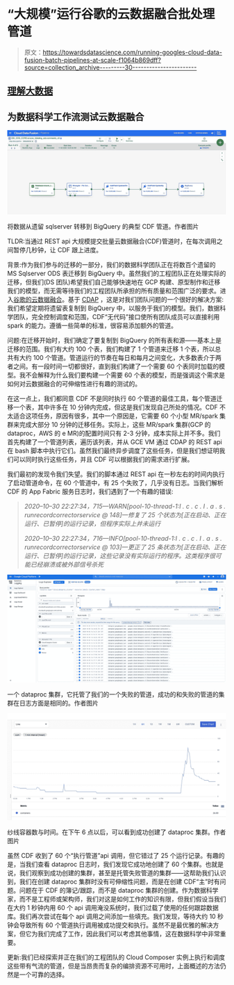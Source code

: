 # “大规模”运行谷歌的云数据融合批处理管道

> 原文：<https://towardsdatascience.com/running-googles-cloud-data-fusion-batch-pipelines-at-scale-f1064b869dff?source=collection_archive---------30----------------------->

## [理解大数据](https://towardsdatascience.com/tagged/making-sense-of-big-data)

## 为数据科学工作流测试云数据融合

![](img/9afae6481aff04e5f8f6ad96b93b40f9.png)

将数据从遗留 sqlserver 转移到 BigQuery 的典型 CDF 管道。作者图片

TLDR:当通过 REST api 大规模提交批量云数据融合(CDF)管道时，在每次调用之间暂停几秒钟，让 CDF 跟上进度。

背景:作为我们参与的迁移的一部分，我们的数据科学团队正在将数百个遗留的 MS Sqlserver ODS 表迁移到 BigQuery 中。虽然我们的工程团队正在处理实际的迁移，但我们(DS 团队)希望我们自己能够快速地在 GCP 构建、原型制作和迁移我们的模型，而无需等待我们的工程团队所承担的所有质量和范围广泛的要求。进入[谷歌的云数据融合](https://cloud.google.com/data-fusion)。基于 [CDAP](https://cdap.io/) ，这是对我们团队问题的一个很好的解决方案:我们希望定期将遗留表复制到 BigQuery 中，以服务于我们的模型。我们，数据科学团队，完全控制调度和范围，CDF“无代码”接口使所有团队成员可以直接利用 spark 的能力。遵循一些简单的标准，很容易添加额外的管道。

问题:在迁移开始时，我们确定了要复制到 BigQuery 的所有表和源——基本上是迁移的范围。我们有大约 100 个表，我们构建了 1 个管道来迁移 1 个表，所以总共有大约 100 个管道。管道运行的节奏在每日和每月之间变化，大多数表介于两者之间。有一段时间一切都很好，直到我们构建了一个需要 60 个表同时加载的模型。我不会解释为什么我们要构建一个需要 60 个表的模型，而是强调这个需求是如何对云数据融合的可伸缩性进行有趣的测试的。

在这一点上，我们都同意 CDF 不是同时执行 60 个管道的最佳工具，每个管道迁移一个表，其中许多在 10 分钟内完成，但这是我们发现自己所处的情况。CDF 不太适合这项任务，原因有很多，其中一个原因是，它需要 60 个小型 MR/spark 集群来完成大部分 10 分钟的迁移任务。实际上，这些 MR/spark 集群(GCP 的 dataproc，AWS 的 e MR)的配置时间只有 2-3 分钟，成本实际上并不多。我们首先构建了一个管道列表，遍历该列表，并从 GCE VM 通过 CDAP 的 REST api 在 bash 脚本中执行它们。虽然我们最终异步调度了这些任务，但是我们想证明我们可以同时执行这些任务，并且 CDF 可以根据我们的需求进行扩展。

我们最初的发现令我们失望。我们的脚本通过 REST api 在一秒左右的时间内执行了启动管道命令，在 60 个管道中，有 25 个失败了，几乎没有日志。当我们解析 CDF 的 App Fabric 服务日志时，我们遇到了一个有趣的错误:

> *2020–10–30 22:27:34，715—WARN[pool-10-thread-1:I . c . c . I . a . s . runrecordcorrectorservice @ 148]—修复了 25 个状态为[正在启动、正在运行、已暂停]的运行记录，但程序实际上并未运行*
> 
> *2020–10–30 22:27:34，716—INFO[pool-10-thread-1:I . c . c . I . a . s . runrecordcorrectorservice @ 103]—更正了 25 条状态为[正在启动、正在运行、已暂停]的运行记录，这些记录没有实际运行的程序。这类程序很可能已经崩溃或被外部信号杀死*

![](img/65093202be7362e8731a9e08b41fa294.png)

一个 dataproc 集群，它托管了我们的一个失败的管道，成功的和失败的管道的集群在日志方面是相同的。作者图片

![](img/d06d747cdcc6e4d29fbcc3a0be6ab73d.png)

纱线容器数与时间。在下午 6 点以后，可以看到成功创建了 dataproc 集群。作者图片

虽然 CDF 收到了 60 个“执行管道”api 调用，但它错过了 25 个运行记录。有趣的是，当我们查看 dataproc 日志时，我们发现它成功地创建了 60 个集群。也就是说，我们观察到成功创建的集群，甚至是托管失败管道的集群——这帮助我们认识到，我们在创建 dataproc 集群时没有可伸缩性问题，而是在创建 CDF“主”时有问题。问题在于 CDF 的簿记/跟踪，而不是 dataproc 集群的创建。作为数据科学家，而不是工程师或架构师，我们对这是如何工作的知识有限，但我们假设当我们在大约 1 秒钟内用 60 个 api 调用淹没系统时，我们过载了使用的任何跟踪数据库。我们再次尝试在每个 api 调用之间添加一些填充。我们发现，等待大约 10 秒钟会导致所有 60 个管道执行调用被成功提交和执行。虽然不是最优雅的解决方案，但它为我们完成了工作，因此我们可以考虑其他事情，这在数据科学中非常重要。

更新:我们已经探索并正在我们的工程团队的 Cloud Composer 实例上执行和调度这些带有气流的管道，但是当昂贵而复杂的编排资源不可用时，上面概述的方法仍然是一个可靠的选择。